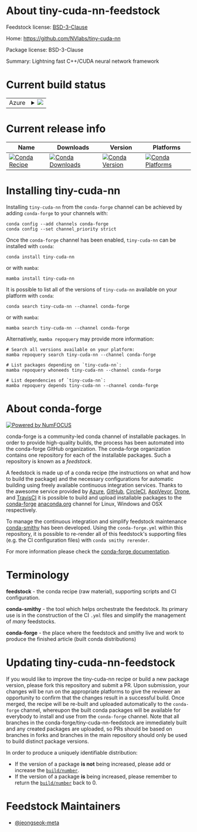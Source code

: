 About tiny-cuda-nn-feedstock
============================

Feedstock license: [BSD-3-Clause](https://github.com/conda-forge/tiny-cuda-nn-feedstock/blob/main/LICENSE.txt)

Home: https://github.com/NVlabs/tiny-cuda-nn

Package license: BSD-3-Clause

Summary: Lightning fast C++/CUDA neural network framework

Current build status
====================


<table>
    
  <tr>
    <td>Azure</td>
    <td>
      <details>
        <summary>
          <a href="https://dev.azure.com/conda-forge/feedstock-builds/_build/latest?definitionId=25350&branchName=main">
            <img src="https://dev.azure.com/conda-forge/feedstock-builds/_apis/build/status/tiny-cuda-nn-feedstock?branchName=main">
          </a>
        </summary>
        <table>
          <thead><tr><th>Variant</th><th>Status</th></tr></thead>
          <tbody><tr>
              <td>linux_64_cuda_compiler_version12.9python3.10.____cpython</td>
              <td>
                <a href="https://dev.azure.com/conda-forge/feedstock-builds/_build/latest?definitionId=25350&branchName=main">
                  <img src="https://dev.azure.com/conda-forge/feedstock-builds/_apis/build/status/tiny-cuda-nn-feedstock?branchName=main&jobName=linux&configuration=linux%20linux_64_cuda_compiler_version12.9python3.10.____cpython" alt="variant">
                </a>
              </td>
            </tr><tr>
              <td>linux_64_cuda_compiler_version12.9python3.11.____cpython</td>
              <td>
                <a href="https://dev.azure.com/conda-forge/feedstock-builds/_build/latest?definitionId=25350&branchName=main">
                  <img src="https://dev.azure.com/conda-forge/feedstock-builds/_apis/build/status/tiny-cuda-nn-feedstock?branchName=main&jobName=linux&configuration=linux%20linux_64_cuda_compiler_version12.9python3.11.____cpython" alt="variant">
                </a>
              </td>
            </tr><tr>
              <td>linux_64_cuda_compiler_version12.9python3.12.____cpython</td>
              <td>
                <a href="https://dev.azure.com/conda-forge/feedstock-builds/_build/latest?definitionId=25350&branchName=main">
                  <img src="https://dev.azure.com/conda-forge/feedstock-builds/_apis/build/status/tiny-cuda-nn-feedstock?branchName=main&jobName=linux&configuration=linux%20linux_64_cuda_compiler_version12.9python3.12.____cpython" alt="variant">
                </a>
              </td>
            </tr><tr>
              <td>linux_64_cuda_compiler_version12.9python3.13.____cp313</td>
              <td>
                <a href="https://dev.azure.com/conda-forge/feedstock-builds/_build/latest?definitionId=25350&branchName=main">
                  <img src="https://dev.azure.com/conda-forge/feedstock-builds/_apis/build/status/tiny-cuda-nn-feedstock?branchName=main&jobName=linux&configuration=linux%20linux_64_cuda_compiler_version12.9python3.13.____cp313" alt="variant">
                </a>
              </td>
            </tr><tr>
              <td>linux_64_cuda_compiler_version12.9python3.9.____cpython</td>
              <td>
                <a href="https://dev.azure.com/conda-forge/feedstock-builds/_build/latest?definitionId=25350&branchName=main">
                  <img src="https://dev.azure.com/conda-forge/feedstock-builds/_apis/build/status/tiny-cuda-nn-feedstock?branchName=main&jobName=linux&configuration=linux%20linux_64_cuda_compiler_version12.9python3.9.____cpython" alt="variant">
                </a>
              </td>
            </tr>
          </tbody>
        </table>
      </details>
    </td>
  </tr>
</table>

Current release info
====================

| Name | Downloads | Version | Platforms |
| --- | --- | --- | --- |
| [![Conda Recipe](https://img.shields.io/badge/recipe-tiny--cuda--nn-green.svg)](https://anaconda.org/conda-forge/tiny-cuda-nn) | [![Conda Downloads](https://img.shields.io/conda/dn/conda-forge/tiny-cuda-nn.svg)](https://anaconda.org/conda-forge/tiny-cuda-nn) | [![Conda Version](https://img.shields.io/conda/vn/conda-forge/tiny-cuda-nn.svg)](https://anaconda.org/conda-forge/tiny-cuda-nn) | [![Conda Platforms](https://img.shields.io/conda/pn/conda-forge/tiny-cuda-nn.svg)](https://anaconda.org/conda-forge/tiny-cuda-nn) |

Installing tiny-cuda-nn
=======================

Installing `tiny-cuda-nn` from the `conda-forge` channel can be achieved by adding `conda-forge` to your channels with:

```
conda config --add channels conda-forge
conda config --set channel_priority strict
```

Once the `conda-forge` channel has been enabled, `tiny-cuda-nn` can be installed with `conda`:

```
conda install tiny-cuda-nn
```

or with `mamba`:

```
mamba install tiny-cuda-nn
```

It is possible to list all of the versions of `tiny-cuda-nn` available on your platform with `conda`:

```
conda search tiny-cuda-nn --channel conda-forge
```

or with `mamba`:

```
mamba search tiny-cuda-nn --channel conda-forge
```

Alternatively, `mamba repoquery` may provide more information:

```
# Search all versions available on your platform:
mamba repoquery search tiny-cuda-nn --channel conda-forge

# List packages depending on `tiny-cuda-nn`:
mamba repoquery whoneeds tiny-cuda-nn --channel conda-forge

# List dependencies of `tiny-cuda-nn`:
mamba repoquery depends tiny-cuda-nn --channel conda-forge
```


About conda-forge
=================

[![Powered by
NumFOCUS](https://img.shields.io/badge/powered%20by-NumFOCUS-orange.svg?style=flat&colorA=E1523D&colorB=007D8A)](https://numfocus.org)

conda-forge is a community-led conda channel of installable packages.
In order to provide high-quality builds, the process has been automated into the
conda-forge GitHub organization. The conda-forge organization contains one repository
for each of the installable packages. Such a repository is known as a *feedstock*.

A feedstock is made up of a conda recipe (the instructions on what and how to build
the package) and the necessary configurations for automatic building using freely
available continuous integration services. Thanks to the awesome service provided by
[Azure](https://azure.microsoft.com/en-us/services/devops/), [GitHub](https://github.com/),
[CircleCI](https://circleci.com/), [AppVeyor](https://www.appveyor.com/),
[Drone](https://cloud.drone.io/welcome), and [TravisCI](https://travis-ci.com/)
it is possible to build and upload installable packages to the
[conda-forge](https://anaconda.org/conda-forge) [anaconda.org](https://anaconda.org/)
channel for Linux, Windows and OSX respectively.

To manage the continuous integration and simplify feedstock maintenance
[conda-smithy](https://github.com/conda-forge/conda-smithy) has been developed.
Using the ``conda-forge.yml`` within this repository, it is possible to re-render all of
this feedstock's supporting files (e.g. the CI configuration files) with ``conda smithy rerender``.

For more information please check the [conda-forge documentation](https://conda-forge.org/docs/).

Terminology
===========

**feedstock** - the conda recipe (raw material), supporting scripts and CI configuration.

**conda-smithy** - the tool which helps orchestrate the feedstock.
                   Its primary use is in the construction of the CI ``.yml`` files
                   and simplify the management of *many* feedstocks.

**conda-forge** - the place where the feedstock and smithy live and work to
                  produce the finished article (built conda distributions)


Updating tiny-cuda-nn-feedstock
===============================

If you would like to improve the tiny-cuda-nn recipe or build a new
package version, please fork this repository and submit a PR. Upon submission,
your changes will be run on the appropriate platforms to give the reviewer an
opportunity to confirm that the changes result in a successful build. Once
merged, the recipe will be re-built and uploaded automatically to the
`conda-forge` channel, whereupon the built conda packages will be available for
everybody to install and use from the `conda-forge` channel.
Note that all branches in the conda-forge/tiny-cuda-nn-feedstock are
immediately built and any created packages are uploaded, so PRs should be based
on branches in forks and branches in the main repository should only be used to
build distinct package versions.

In order to produce a uniquely identifiable distribution:
 * If the version of a package **is not** being increased, please add or increase
   the [``build/number``](https://docs.conda.io/projects/conda-build/en/latest/resources/define-metadata.html#build-number-and-string).
 * If the version of a package **is** being increased, please remember to return
   the [``build/number``](https://docs.conda.io/projects/conda-build/en/latest/resources/define-metadata.html#build-number-and-string)
   back to 0.

Feedstock Maintainers
=====================

* [@jeongseok-meta](https://github.com/jeongseok-meta/)

